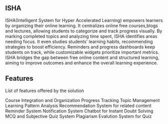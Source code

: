 ## ISHA
ISHA(Intelligent System for Hyper Accelerated Learning) empowers learners by organizing their online learning. It centralizes online free courses,blogs and lectures, allowing students to categorize and track progress visually. By marking completed topics and analyzing time spent, ISHA identifies areas needing focus. It even studies students' learning habits, recommending strategies to boost efficiency. Reminders and progress dashboards keep students on track, while customizable widgets prioritize important metrics. ISHA bridges the gap between free online content and structured learning, aiming to improve outcomes and enhance the overall learning experience.

## Features
List of features offered by the solution

Course Integration and Organization Progress Tracking Topic Management Learning Pattern Analysis Recommendation System for related content Reminder System Notification System Chatbot for Instant Doubt Solving MCQ and Subjective Quiz System Plagiarism Evalution System for Quiz
